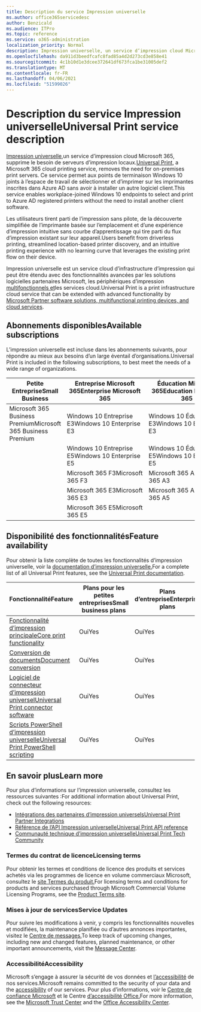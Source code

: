 ```yaml
---
title: Description du service Impression universelle
ms.author: office365servicedesc
author: Benzicald
ms.audience: ITPro
ms.topic: reference
ms.service: o365-administration
localization_priority: Normal
description: Impression universelle, un service d’impression cloud Microsoft 365, supprime le besoin de serveurs d’impression locaux.
ms.openlocfilehash: da911d3beedfcafc8fad85a4d2d273cd3e858e41
ms.sourcegitcommit: 4c1b10d1e3dcee372641df673fca1be31005def2
ms.translationtype: MT
ms.contentlocale: fr-FR
ms.lasthandoff: 04/06/2021
ms.locfileid: "51599026"
---
```

# <a name="universal-print-service-description"></a><span data-ttu-id="57476-103">Description du service Impression universelle</span><span class="sxs-lookup"><span data-stu-id="57476-103">Universal Print service description</span></span>

<span data-ttu-id="57476-104">[Impression universelle,](https://www.microsoft.com/microsoft-365/windows/universal-print)un service d’impression cloud Microsoft 365, supprime le besoin de serveurs d’impression locaux.</span><span class="sxs-lookup"><span data-stu-id="57476-104">[Universal Print](https://www.microsoft.com/microsoft-365/windows/universal-print), a Microsoft 365 cloud printing service, removes the need for on-premises print servers.</span></span> <span data-ttu-id="57476-105">Ce service permet aux points de terminaison Windows 10 joints à l’espace de travail de sélectionner et d’imprimer sur les imprimantes inscrites dans Azure AD sans avoir à installer un autre logiciel client.</span><span class="sxs-lookup"><span data-stu-id="57476-105">This service enables workplace-joined Windows 10 endpoints to select and print to Azure AD registered printers without the need to install another client software.</span></span>

<span data-ttu-id="57476-106">Les utilisateurs tirent parti de l’impression sans pilote, de la découverte simplifiée de l’imprimante basée sur l’emplacement et d’une expérience d’impression intuitive sans courbe d’apprentissage qui tire parti du flux d’impression existant sur leur appareil.</span><span class="sxs-lookup"><span data-stu-id="57476-106">Users benefit from driverless printing, streamlined location-based printer discovery, and an intuitive printing experience with no learning curve that leverages the existing print flow on their device.</span></span>

<span data-ttu-id="57476-107">Impression universelle est un service cloud d’infrastructure d’impression qui peut être étendu avec des fonctionnalités avancées par les solutions logicielles partenaires Microsoft, les périphériques d’impression [multifonctionnels et](/universal-print/fundamentals/universal-print-partner-integrations)les services cloud.</span><span class="sxs-lookup"><span data-stu-id="57476-107">Universal Print is a print infrastructure cloud service that can be extended with advanced functionality by [Microsoft Partner software solutions, multifunctional printing devices, and cloud services](/universal-print/fundamentals/universal-print-partner-integrations).</span></span>

## <a name="available-subscriptions"></a><span data-ttu-id="57476-108">Abonnements disponibles</span><span class="sxs-lookup"><span data-stu-id="57476-108">Available subscriptions</span></span>

<span data-ttu-id="57476-109">L’impression universelle est incluse dans les abonnements suivants, pour répondre au mieux aux besoins d’un large éventail d’organisations.</span><span class="sxs-lookup"><span data-stu-id="57476-109">Universal Print is included in the following subscriptions, to best meet the needs of a wide range of organizations.</span></span>

| <span data-ttu-id="57476-110">Petite Entreprise</span><span class="sxs-lookup"><span data-stu-id="57476-110">Small Business</span></span>                 | <span data-ttu-id="57476-111">Entreprise Microsoft 365</span><span class="sxs-lookup"><span data-stu-id="57476-111">Enterprise Microsoft 365</span></span>     | <span data-ttu-id="57476-112">Éducation Microsoft 365</span><span class="sxs-lookup"><span data-stu-id="57476-112">Education Microsoft 365</span></span> |
|--------------------------------|------------------------------|-------------------------|
| <span data-ttu-id="57476-113">Microsoft 365 Business Premium</span><span class="sxs-lookup"><span data-stu-id="57476-113">Microsoft 365 Business Premium</span></span> | <span data-ttu-id="57476-114">Windows 10 Entreprise E3</span><span class="sxs-lookup"><span data-stu-id="57476-114">Windows 10 Enterprise E3</span></span>     | <span data-ttu-id="57476-115">Windows 10 Éducation E3</span><span class="sxs-lookup"><span data-stu-id="57476-115">Windows 10 Education E3</span></span> |
|                                | <span data-ttu-id="57476-116">Windows 10 Entreprise E5</span><span class="sxs-lookup"><span data-stu-id="57476-116">Windows 10 Enterprise E5</span></span>     | <span data-ttu-id="57476-117">Windows 10 Éducation E5</span><span class="sxs-lookup"><span data-stu-id="57476-117">Windows 10 Education E5</span></span> |
|                                | <span data-ttu-id="57476-118">Microsoft 365 F3</span><span class="sxs-lookup"><span data-stu-id="57476-118">Microsoft 365 F3</span></span>             | <span data-ttu-id="57476-119">Microsoft 365 A3</span><span class="sxs-lookup"><span data-stu-id="57476-119">Microsoft 365 A3</span></span>        |
|                                | <span data-ttu-id="57476-120">Microsoft 365 E3</span><span class="sxs-lookup"><span data-stu-id="57476-120">Microsoft 365 E3</span></span>             | <span data-ttu-id="57476-121">Microsoft 365 A5</span><span class="sxs-lookup"><span data-stu-id="57476-121">Microsoft 365 A5</span></span>        |
|                                | <span data-ttu-id="57476-122">Microsoft 365 E5</span><span class="sxs-lookup"><span data-stu-id="57476-122">Microsoft 365 E5</span></span>             |                         |

## <a name="feature-availability"></a><span data-ttu-id="57476-123">Disponibilité des fonctionnalités</span><span class="sxs-lookup"><span data-stu-id="57476-123">Feature availability</span></span>

<span data-ttu-id="57476-124">Pour obtenir la liste complète de toutes les fonctionnalités d’impression universelle, voir la [documentation d’impression universelle.](/universal-print/)</span><span class="sxs-lookup"><span data-stu-id="57476-124">For a complete list of all Universal Print features, see the [Universal Print documentation](/universal-print/).</span></span>

| <span data-ttu-id="57476-125">Fonctionnalité</span><span class="sxs-lookup"><span data-stu-id="57476-125">Feature</span></span>                                  | <span data-ttu-id="57476-126">Plans pour les petites entreprises</span><span class="sxs-lookup"><span data-stu-id="57476-126">Small business plans</span></span> | <span data-ttu-id="57476-127">Plans d’entreprise</span><span class="sxs-lookup"><span data-stu-id="57476-127">Enterprise plans</span></span> | <span data-ttu-id="57476-128">Plans d’enseignement</span><span class="sxs-lookup"><span data-stu-id="57476-128">Education plans</span></span> |
|------------------------------------------|----------------------|------------------|-----------------|
| [<span data-ttu-id="57476-129">Fonctionnalité d’impression principale</span><span class="sxs-lookup"><span data-stu-id="57476-129">Core print functionality</span></span>](/universal-print/)             | <span data-ttu-id="57476-130">Oui</span><span class="sxs-lookup"><span data-stu-id="57476-130">Yes</span></span>                  | <span data-ttu-id="57476-131">Oui</span><span class="sxs-lookup"><span data-stu-id="57476-131">Yes</span></span>              | <span data-ttu-id="57476-132">Oui</span><span class="sxs-lookup"><span data-stu-id="57476-132">Yes</span></span>             |
| [<span data-ttu-id="57476-133">Conversion de documents</span><span class="sxs-lookup"><span data-stu-id="57476-133">Document conversion</span></span>](/universal-print/fundamentals/universal-print-document-conversion)                  | <span data-ttu-id="57476-134">Oui</span><span class="sxs-lookup"><span data-stu-id="57476-134">Yes</span></span>                  | <span data-ttu-id="57476-135">Oui</span><span class="sxs-lookup"><span data-stu-id="57476-135">Yes</span></span>              | <span data-ttu-id="57476-136">Oui</span><span class="sxs-lookup"><span data-stu-id="57476-136">Yes</span></span>             |
| [<span data-ttu-id="57476-137">Logiciel de connecteur d’impression universel</span><span class="sxs-lookup"><span data-stu-id="57476-137">Universal Print connector software</span></span>](/universal-print/fundamentals/universal-print-connector-overview)   | <span data-ttu-id="57476-138">Oui</span><span class="sxs-lookup"><span data-stu-id="57476-138">Yes</span></span>                  | <span data-ttu-id="57476-139">Oui</span><span class="sxs-lookup"><span data-stu-id="57476-139">Yes</span></span>              | <span data-ttu-id="57476-140">Oui</span><span class="sxs-lookup"><span data-stu-id="57476-140">Yes</span></span>             |
| [<span data-ttu-id="57476-141">Scripts PowerShell d’impression universelle</span><span class="sxs-lookup"><span data-stu-id="57476-141">Universal Print PowerShell scripting</span></span>](/universal-print/fundamentals/universal-print-powershell) | <span data-ttu-id="57476-142">Oui</span><span class="sxs-lookup"><span data-stu-id="57476-142">Yes</span></span>                  | <span data-ttu-id="57476-143">Oui</span><span class="sxs-lookup"><span data-stu-id="57476-143">Yes</span></span>              | <span data-ttu-id="57476-144">Oui</span><span class="sxs-lookup"><span data-stu-id="57476-144">Yes</span></span>             |

## <a name="learn-more"></a><span data-ttu-id="57476-145">En savoir plus</span><span class="sxs-lookup"><span data-stu-id="57476-145">Learn more</span></span>

<span data-ttu-id="57476-146">Pour plus d’informations sur l’impression universelle, consultez les ressources suivantes :</span><span class="sxs-lookup"><span data-stu-id="57476-146">For additional information about Universal Print, check out the following resources:</span></span>

- [<span data-ttu-id="57476-147">Intégrations des partenaires d’impression universels</span><span class="sxs-lookup"><span data-stu-id="57476-147">Universal Print Partner Integrations</span></span>](/universal-print/fundamentals/universal-print-partner-integrations)
- [<span data-ttu-id="57476-148">Référence de l’API Impression universelle</span><span class="sxs-lookup"><span data-stu-id="57476-148">Universal Print API reference</span></span>](/graph/universal-print-concept-overview)
- [<span data-ttu-id="57476-149">Communauté technique d’impression universelle</span><span class="sxs-lookup"><span data-stu-id="57476-149">Universal Print Tech Community</span></span>](https://techcommunity.microsoft.com/t5/universal-print/ct-p/UniversalPrint)

### <a name="licensing-terms"></a><span data-ttu-id="57476-150">Termes du contrat de licence</span><span class="sxs-lookup"><span data-stu-id="57476-150">Licensing terms</span></span>

<span data-ttu-id="57476-151">Pour obtenir les termes et conditions de licence des produits et services achetés via les programmes de licence en volume commerciaux Microsoft, consultez le [site Termes du produit.](https://www.microsoft.com/licensing/terms/)</span><span class="sxs-lookup"><span data-stu-id="57476-151">For licensing terms and conditions for products and services purchased through Microsoft Commercial Volume Licensing Programs, see the [Product Terms site](https://www.microsoft.com/licensing/terms/).</span></span> 

### <a name="service-updates"></a><span data-ttu-id="57476-152">Mises à jour de services</span><span class="sxs-lookup"><span data-stu-id="57476-152">Service Updates</span></span>

<span data-ttu-id="57476-153">Pour suivre les modifications à venir, y compris les fonctionnalités nouvelles et modifiées, la maintenance planifiée ou d’autres annonces importantes, visitez le [Centre de messages.](/microsoft-365/admin/manage/message-center)</span><span class="sxs-lookup"><span data-stu-id="57476-153">To keep track of upcoming changes, including new and changed features, planned maintenance, or other important announcements, visit the [Message Center](/microsoft-365/admin/manage/message-center).</span></span>

### <a name="accessibility"></a><span data-ttu-id="57476-154">Accessibilité</span><span class="sxs-lookup"><span data-stu-id="57476-154">Accessibility</span></span>

<span data-ttu-id="57476-155">Microsoft s’engage à assurer la sécurité de vos données et [l’accessibilité](https://www.microsoft.com/trust-center/compliance/accessibility) de nos services.</span><span class="sxs-lookup"><span data-stu-id="57476-155">Microsoft remains committed to the security of your data and the [accessibility](https://www.microsoft.com/trust-center/compliance/accessibility) of our services.</span></span> <span data-ttu-id="57476-156">Pour plus d’informations, voir le [Centre de confiance Microsoft](https://www.microsoft.com/trust-center) et le Centre [d’accessibilité Office.](https://support.microsoft.com/topic/office-accessibility-center-resources-for-people-with-disabilities-ecab0fcf-d143-4fe8-a2ff-6cd596bddc6d)</span><span class="sxs-lookup"><span data-stu-id="57476-156">For more information, see the [Microsoft Trust Center](https://www.microsoft.com/trust-center) and the [Office Accessibility Center](https://support.microsoft.com/topic/office-accessibility-center-resources-for-people-with-disabilities-ecab0fcf-d143-4fe8-a2ff-6cd596bddc6d).</span></span>